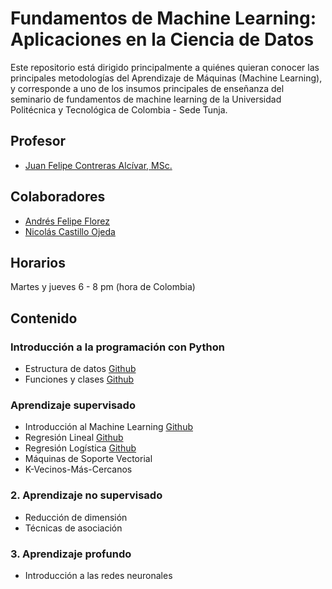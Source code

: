 # Fundamentos de Machine Learning: Aplicaciones en la Ciencia de Datos

Este repositorio está dirigido principalmente a quiénes quieran conocer las principales metodologías del Aprendizaje de Máquinas (Machine Learning), y corresponde a uno de los insumos principales de enseñanza del seminario de fundamentos de machine learning de la Universidad Politécnica y Tecnológica de Colombia - Sede Tunja.

## Profesor

- [Juan Felipe Contreras Alcívar, MSc.](https://www.linkedin.com/in/juanf-contreras/)

## Colaboradores

- [Andrés Felipe Florez](https://www.linkedin.com/in/felipeflorezo/)
- [Nicolás Castillo Ojeda](https://www.linkedin.com/in/nicolas-castillo-ak/)

## Horarios

Martes y jueves 6 - 8 pm (hora de Colombia)

## Contenido

### Introducción a la programación con Python

- Estructura de datos [Github](/0_Intro_Python/1_Datos.ipynb)
- Funciones y clases [Github](/0_Intro_Python/2_Funciones_Clases.ipynb)

### Aprendizaje supervisado

- Introducción al Machine Learning [Github](/1_Aprendizaje_Supervisado/1_Machine_Learning.ipynb)
- Regresión Lineal [Github](/1_Aprendizaje_Supervisado/2_Regresión_Lineal.ipynb)
- Regresión Logística [Github](/1_Aprendizaje_Supervisado/4_Regresión_Logística.ipynb)
- Máquinas de Soporte Vectorial
- K-Vecinos-Más-Cercanos

### 2. Aprendizaje no supervisado

- Reducción de dimensión
- Técnicas de asociación

### 3. Aprendizaje profundo

- Introducción a las redes neuronales
